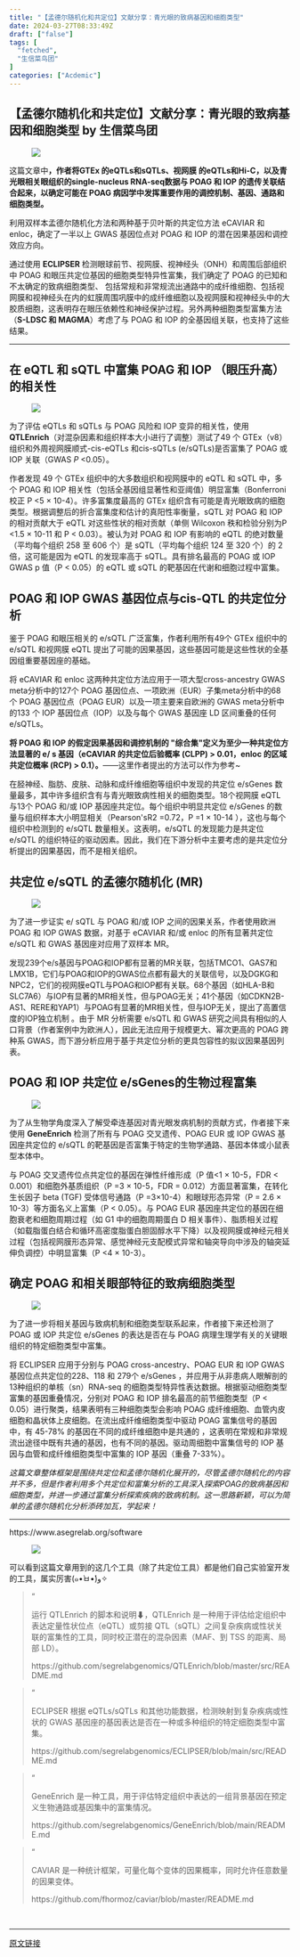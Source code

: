 ```yaml
---
title: "【孟德尔随机化和共定位】文献分享：青光眼的致病基因和细胞类型"
date: 2024-03-27T08:33:49Z
draft: ["false"]
tags: [
  "fetched",
  "生信菜鸟团"
]
categories: ["Acdemic"]
---
```

【孟德尔随机化和共定位】文献分享：青光眼的致病基因和细胞类型 by 生信菜鸟团
------
<div><section data-tool="mdnice编辑器" data-website="https://www.mdnice.com"><figure data-tool="mdnice编辑器"><img data-imgfileid="100037258" data-ratio="0.31296296296296294" data-src="https://mmbiz.qpic.cn/mmbiz_png/iaRJcrq2LosibJI071icxGfOG62kledwNuhibavWKWb1d5fg0fhwBkJYb3o3wzaIqwPadkL9oAqb8KpPvT9tvZT2sw/640?wx_fmt=png&amp;from=appmsg" data-type="png" data-w="1080" src="https://mmbiz.qpic.cn/mmbiz_png/iaRJcrq2LosibJI071icxGfOG62kledwNuhibavWKWb1d5fg0fhwBkJYb3o3wzaIqwPadkL9oAqb8KpPvT9tvZT2sw/640?wx_fmt=png&amp;from=appmsg"></figure><p data-tool="mdnice编辑器">这篇文章中<strong>，作者将GTEx 的eQTLs和sQTLs、视网膜 的eQTLs和Hi-C，以及青光眼相关眼组织的single-nucleus RNA-seq数据与 POAG 和 IOP 的遗传关联结合起来，以确定可能在 POAG 病因学中发挥重要作用的调控机制、基因、通路和细胞类型。</strong></p><p data-tool="mdnice编辑器">利用双样本孟德尔随机化方法和两种基于贝叶斯的共定位方法 eCAVIAR 和 enloc，确定了一半以上 GWAS 基因位点对 POAG 和 IOP 的潜在因果基因和调控效应方向。</p><p data-tool="mdnice编辑器">通过使用 <strong>ECLIPSER</strong> 检测眼球前节、视网膜、视神经头（ONH）和周围后部组织中 POAG 和眼压共定位基因的细胞类型特异性富集，我们确定了 POAG 的已知和不太确定的致病细胞类型、 包括常规和非常规流出通路中的成纤维细胞、包括视网膜和视神经头在内的虹膜周围巩膜中的成纤维细胞以及视网膜和视神经头中的大胶质细胞，这表明存在眼压依赖性和神经保护过程。另外两种细胞类型富集方法（<strong>S-LDSC 和 MAGMA</strong>）考虑了与 POAG 和 IOP 的全基因组关联，也支持了这些结果。</p><hr data-tool="mdnice编辑器"><h2 data-tool="mdnice编辑器"><span></span><span>在 eQTL 和 sQTL 中富集 POAG 和 IOP （眼压升高）的相关性</span><span></span></h2><figure data-tool="mdnice编辑器"><img data-imgfileid="100037256" data-ratio="0.32592592592592595" data-src="https://mmbiz.qpic.cn/mmbiz_png/iaRJcrq2LosibJI071icxGfOG62kledwNuh0tuiat83e0FibUTLkuPUqHk580XuMWDZjUJTFQOArUbjWIgIwOWUBzpg/640?wx_fmt=png&amp;from=appmsg" data-type="png" data-w="1080" src="https://mmbiz.qpic.cn/mmbiz_png/iaRJcrq2LosibJI071icxGfOG62kledwNuh0tuiat83e0FibUTLkuPUqHk580XuMWDZjUJTFQOArUbjWIgIwOWUBzpg/640?wx_fmt=png&amp;from=appmsg"></figure><p data-tool="mdnice编辑器">为了评估 eQTLs 和 sQTLs 与 POAG 风险和 IOP 变异的相关性，使用 <strong>QTLEnrich</strong>（对混杂因素和组织样本大小进行了调整）测试了49 个 GTEx（v8）组织和外周视网膜顺式-cis-eQTLs 和cis-sQTLs (e/sQTLs)是否富集了 POAG 或 IOP 关联（GWAS <em>P</em> &lt;0.05）。</p><p data-tool="mdnice编辑器">作者发现 49 个 GTEx 组织中的大多数组织和视网膜中的 eQTL 和 sQTL 中，多个 POAG 和 IOP 相关性（包括全基因组显著性和亚阈值）明显富集（Bonferroni 校正 P &lt;5 × 10-4）。许多富集度最高的 GTEx 组织含有可能是青光眼致病的细胞类型。根据调整后的折合富集度和估计的真阳性率衡量，sQTL 对 POAG 和 IOP 的相对贡献大于 eQTL 对这些性状的相对贡献（单侧 Wilcoxon 秩和检验分别为P &lt;1.5 × 10-11 和 P &lt; 0.03）。被认为对 POAG 和 IOP 有影响的 eQTL 的绝对数量（平均每个组织 258 至 606 个）是 sQTL（平均每个组织 124 至 320 个）的 2 倍，这可能是因为 eQTL 的发现率高于 sQTL。具有排名最高的 POAG 或 IOP GWAS p 值（P &lt; 0.05）的 eQTL 或 sQTL 的靶基因在代谢和细胞过程中富集。</p><h2 data-tool="mdnice编辑器"><span></span><span>POAG 和 IOP GWAS 基因位点与cis-QTL 的共定位分析</span><span></span></h2><p data-tool="mdnice编辑器">鉴于 POAG 和眼压相关的 e/sQTL 广泛富集，作者利用所有49个 GTEx 组织中的 e/sQTL 和视网膜 eQTL 提出了可能的因果基因，这些基因可能是这些性状的全基因组重要基因座的基础。</p><p data-tool="mdnice编辑器">将 eCAVIAR 和 enloc 这两种共定位方法应用于一项大型cross-ancestry GWAS meta分析中的127个 POAG 基因位点、一项欧洲（EUR）子集meta分析中的68 个 POAG 基因位点（POAG EUR）以及一项主要来自欧洲的 GWAS meta分析中的133 个 IOP 基因位点（IOP）以及与每个 GWAS 基因座 LD 区间重叠的任何 e/sQTLs。</p><p data-tool="mdnice编辑器"><strong>将 POAG 和 IOP 的假定因果基因和调控机制的 "综合集"定义为至少一种共定位方法显著的 e/ s 基因（eCAVIAR 的共定位后验概率 (CLPP) &gt; 0.01，enloc 的区域共定位概率 (RCP) &gt; 0.1）。</strong>——这里作者提出的方法可以作为参考~</p><p data-tool="mdnice编辑器">在胫神经、脂肪、皮肤、动脉和成纤维细胞等组织中发现的共定位 e/sGenes 数量最多，其中许多组织含有与青光眼致病性相关的细胞类型。18个视网膜 eQTL 与13个 POAG 和/或 IOP 基因座共定位。每个组织中明显共定位 e/sGenes 的数量与组织样本大小明显相关（Pearson'sR2 =0.72，P =1 × 10-14 ），这也与每个组织中检测到的 e/sQTL 数量相关。这表明，e/sQTL 的发现能力是共定位 e/sQTL 的组织特征的驱动因素。因此，我们在下游分析中主要考虑的是共定位分析提出的因果基因，而不是相关组织。</p><h2 data-tool="mdnice编辑器"><span></span><span>共定位 e/sQTL 的孟德尔随机化 (MR)</span><span></span></h2><figure data-tool="mdnice编辑器"><img data-imgfileid="100037259" data-ratio="0.31203703703703706" data-src="https://mmbiz.qpic.cn/mmbiz_png/iaRJcrq2LosibJI071icxGfOG62kledwNuhQw9BNkkZaXkct5ujwaE0VIXQh1yE53c2VMmgiaVJxQPz6UnIjWKGwcg/640?wx_fmt=png&amp;from=appmsg" data-type="png" data-w="1080" src="https://mmbiz.qpic.cn/mmbiz_png/iaRJcrq2LosibJI071icxGfOG62kledwNuhQw9BNkkZaXkct5ujwaE0VIXQh1yE53c2VMmgiaVJxQPz6UnIjWKGwcg/640?wx_fmt=png&amp;from=appmsg"></figure><p data-tool="mdnice编辑器">为了进一步证实 e/ sQTL 与 POAG 和/或 IOP 之间的因果关系，作者使用欧洲 POAG 和 IOP GWAS 数据，对基于 eCAVIAR 和/或 enloc 的所有显著共定位 e/sQTL 和 GWAS 基因座对应用了双样本 MR。</p><p data-tool="mdnice编辑器">发现239个e/s基因与POAG和IOP都有显著的MR关联，包括TMCO1、GAS7和LMX1B，它们与POAG和IOP的GWAS位点都有最大的关联信号，以及DGKG和NPC2，它们的视网膜eQTL与POAG和IOP都有关联。68个基因（如HLA-B和SLC7A6）与IOP有显著的MR相关性，但与POAG无关；41个基因（如CDKN2B-AS1、RERE和YAP1）与POAG有显著的MR相关性，但与IOP无关，提出了高置信度的IOP独立机制 。由于 MR 分析需要 e/sQTL 和 GWAS 研究之间具有相似的人口背景（作者案例中为欧洲人），因此无法应用于规模更大、幂次更高的 POAG 跨种系 GWAS，而下游分析应用于基于共定位分析的更具包容性的拟议因果基因列表。</p><h2 data-tool="mdnice编辑器"><span></span><span>POAG 和 IOP 共定位 e/sGenes的生物过程富集</span><span></span></h2><figure data-tool="mdnice编辑器"><img data-imgfileid="100037257" data-ratio="0.31851851851851853" data-src="https://mmbiz.qpic.cn/mmbiz_png/iaRJcrq2LosibJI071icxGfOG62kledwNuhq4iciaudEzYWEwicnVFs3FKCaV9EWXibrPAPSsRicH4qWe9eFMlc0SPd5MQ/640?wx_fmt=png&amp;from=appmsg" data-type="png" data-w="1080" src="https://mmbiz.qpic.cn/mmbiz_png/iaRJcrq2LosibJI071icxGfOG62kledwNuhq4iciaudEzYWEwicnVFs3FKCaV9EWXibrPAPSsRicH4qWe9eFMlc0SPd5MQ/640?wx_fmt=png&amp;from=appmsg"></figure><p data-tool="mdnice编辑器">为了从生物学角度深入了解受牵连基因对青光眼发病机制的贡献方式，作者接下来使用 <strong>GeneEnrich</strong> 检测了所有与 POAG 交叉遗传、POAG EUR 或 IOP GWAS 基因座共定位的 e/sQTL 的靶基因是否富集于特定的生物学通路、基因本体或小鼠表型本体中。</p><p data-tool="mdnice编辑器">与 POAG 交叉遗传位点共定位的基因在弹性纤维形成（P 值&lt;1 × 10-5，FDR &lt; 0.001）和细胞外基质组织（P =3 × 10-5，FDR = 0.012）方面显著富集，在转化生长因子 beta (TGF) 受体信号通路（P =3×10-4）和眼球形态异常（P = 2.6 × 10-3）等方面名义上富集（P &lt; 0.05）。与 POAG EUR 基因座共定位的基因在细胞衰老和细胞周期过程（如 G1 中的细胞周期蛋白 D 相关事件）、脂质相关过程（如载脂蛋白结合和循环高密度脂蛋白胆固醇水平下降）以及视网膜或神经元相关过程（包括视网膜形态异常、感觉神经元支配模式异常和轴突导向中涉及的轴突延伸负调控）中明显富集（P &lt;4 × 10-3）。</p><h2 data-tool="mdnice编辑器"><span></span><span>确定 POAG 和相关眼部特征的致病细胞类型</span><span></span></h2><figure data-tool="mdnice编辑器"><img data-imgfileid="100037255" data-ratio="0.4101851851851852" data-src="https://mmbiz.qpic.cn/mmbiz_png/iaRJcrq2LosibJI071icxGfOG62kledwNuhialAjCFTt3Q11GT167kriaRMt5RsQyEoyVJH1zL2NLWTxUOO3TCjeWUA/640?wx_fmt=png&amp;from=appmsg" data-type="png" data-w="1080" src="https://mmbiz.qpic.cn/mmbiz_png/iaRJcrq2LosibJI071icxGfOG62kledwNuhialAjCFTt3Q11GT167kriaRMt5RsQyEoyVJH1zL2NLWTxUOO3TCjeWUA/640?wx_fmt=png&amp;from=appmsg"></figure><p data-tool="mdnice编辑器">为了进一步将相关基因与致病机制和细胞类型联系起来，作者接下来还检测了 POAG 或 IOP 共定位 e/sGenes 的表达是否在与 POAG 病理生理学有关的关键眼组织的特定细胞类型中富集。</p><p data-tool="mdnice编辑器">将 ECLIPSER 应用于分别与 POAG cross-ancestry、POAG EUR 和 IOP GWAS 基因位点共定位的228、118 和 279个 e/sGenes ，并应用于从非患病人眼解剖的13种组织的单核（sn）RNA-seq 的细胞类型特异性表达数据。根据驱动细胞类型富集的基因重叠情况，分别对 POAG 和 IOP 排名最高的前节细胞类型（P &lt; 0.05）进行聚类，结果表明有三种细胞类型会影响 POAG 成纤维细胞、血管内皮细胞和晶状体上皮细胞。在流出成纤维细胞类型中驱动 POAG 富集信号的基因中，有 45-78% 的基因在不同的成纤维细胞中是共通的 ，这表明在常规和非常规流出途径中既有共通的基因，也有不同的基因。驱动周细胞中富集信号的 IOP 基因与血管和成纤维细胞类型中富集的 IOP 基因（重叠 7-33%）。</p><p data-tool="mdnice编辑器"><em>这篇文章整体框架是围绕共定位和孟德尔随机化展开的，尽管孟德尔随机化的内容并不多，但是作者利用多个共定位和富集分析的工具深入探索POAG的致病基因和细胞类型，并进一步通过富集分析探索疾病的致病机制。这一思路新颖，可以为简单的孟德尔随机化分析添砖加瓦，学起来！</em></p><hr data-tool="mdnice编辑器"><p data-tool="mdnice编辑器">https://www.asegrelab.org/software</p><figure data-tool="mdnice编辑器"><img data-imgfileid="100037260" data-ratio="0.4740740740740741" data-src="https://mmbiz.qpic.cn/mmbiz_png/iaRJcrq2LosibJI071icxGfOG62kledwNuhMAZsEZ8E3RtIqPUA6U1NEthp5lumW8JgUtx3aNoDxrM376ghFlS36w/640?wx_fmt=png&amp;from=appmsg" data-type="png" data-w="1080" src="https://mmbiz.qpic.cn/mmbiz_png/iaRJcrq2LosibJI071icxGfOG62kledwNuhMAZsEZ8E3RtIqPUA6U1NEthp5lumW8JgUtx3aNoDxrM376ghFlS36w/640?wx_fmt=png&amp;from=appmsg"></figure><p data-tool="mdnice编辑器">可以看到这篇文章用到的这几个工具（除了共定位工具）都是他们自己实验室开发的工具，属实厉害(๑•̀ㅂ•́)و✧</p><blockquote data-tool="mdnice编辑器"><span>“</span><p>运行 QTLEnrich 的脚本和说明⬇，QTLEnrich 是一种用于评估给定组织中表达定量性状位点（eQTL）或剪接 QTL（sQTL）之间复杂疾病或性状关联的富集性的工具，同时校正潜在的混杂因素（MAF、到 TSS 的距离、局部 LD）。</p><p>https://github.com/segrelabgenomics/QTLEnrich/blob/master/src/README.md</p></blockquote><blockquote data-tool="mdnice编辑器"><span>“</span><p>ECLIPSER 根据 eQTLs/sQTLs 和其他功能数据，检测映射到复杂疾病或性状的 GWAS 基因座的基因表达是否在一种或多种组织的特定细胞类型中富集。</p><p>https://github.com/segrelabgenomics/ECLIPSER/blob/main/src/README.md</p></blockquote><blockquote data-tool="mdnice编辑器"><span>“</span><p>GeneEnrich 是一种工具，用于评估特定组织中表达的一组背景基因在预定义生物通路或基因集中的富集情况。</p><p>https://github.com/segrelabgenomics/GeneEnrich/blob/main/README.md</p></blockquote><blockquote data-tool="mdnice编辑器"><span>“</span><p>CAVIAR 是一种统计框架，可量化每个变体的因果概率，同时允许任意数量的因果变体。</p><p>https://github.com/fhormoz/caviar/blob/master/README.md</p></blockquote></section><p><br></p><p><mp-style-type data-value="10000"></mp-style-type></p></div>  
<hr>
<a href="https://mp.weixin.qq.com/s/bSSjtFiZJWv_x1f2Cp7-_w",target="_blank" rel="noopener noreferrer">原文链接</a>

